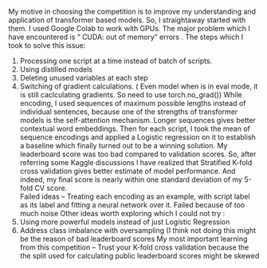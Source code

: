 My motive in choosing the competition is to improve my understanding and application of transformer based models. So, I straightaway started with them. 
I used Google Colab to work with GPUs. The major problem which I have encountered is “ CUDA: out of memory” errors . The steps which I took to solve this issue:
1)	Processing one script at a time instead of batch of scripts.
2)	Using distilled models
3)	Deleting unused variables at each step
4)	Switching of gradient calculations. ( Even model when is in eval mode, it is still caclculating gradients. So need to use torch.no_grad())
While encoding, I used sequences of maximum possible lengths instead of individual sentences, because one of the strengths of transformer models is the self-attention mechanism. Longer sequences gives better contextual word embeddings.
Then for each script, I took the mean of sequence encodings and applied a Logistic regression on it to establish a baseline which finally turned out to be a winning solution.
My leaderboard score was too bad compared to validation scores. So, after referring some Kaggle discussions I have realized that Stratified K-fold cross validation gives better estimate of model performance. And indeed, my final score is nearly within one standard deviation of my 5-fold CV score.  
Failed ideas – Treating each encoding as an example, with script label as its label and fitting a neural network over it. Failed because of too much noise
Other ideas worth exploring which I could not try :
1)	Using more powerful models instead of just Logistic Regression
2)	Address class imbalance with oversampling (I think not doing this might be the reason of bad leaderboard scores
My most important learning from this competition – Trust your K-fold cross validation because the the split used for calculating public leaderboard scores might be skewed
